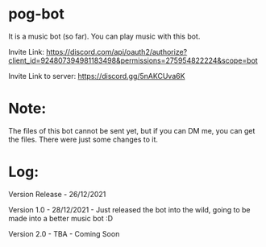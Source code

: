 # pog-bot
It is a music bot (so far). You can play music with this bot. 

Invite Link: https://discord.com/api/oauth2/authorize?client_id=924807394981183498&permissions=275954822224&scope=bot

Invite Link to server: https://discord.gg/5nAKCUva6K

# Note:

The files of this bot cannot be sent yet, but if you can DM me, you can get the files. There were just some changes to it. 

# Log:
Version Release - 26/12/2021

Version 1.0 - 28/12/2021 - Just released the bot into the wild, going to be made into a better music bot :D

Version 2.0 - TBA - Coming Soon
